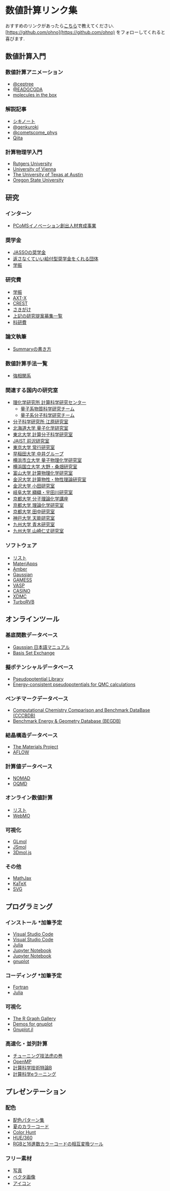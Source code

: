 <head>
  <meta property="og:title" content="数値計算リンク集">
  <meta property="og:description" content="数値計算の役に立つリンク集">
  <meta property="og:url" content="https://ohno.github.io/Links/">
  <meta property="og:image" content="https://repository-images.githubusercontent.com/289743707/df328300-ee08-11ea-95a7-3c78ed8209ae">
  <meta property="og:site_name" content="数値計算リンク集">
  <meta property="og:type" content="website">
</head>

# 数値計算リンク集

おすすめのリンクがあったら[こちら](https://github.com/ohno/Links/issues)で教えてください.<br>
[https://github.com/ohno](https://github.com/ohno) をフォローしてくれると喜びます.

## 数値計算入門

### 数値計算アニメーション
- [@ceptree](https://twitter.com/i/events/974005849608798208)
- [@EADGCGDA](https://twitter.com/i/events/1146083710006988800)
- [molecules in the box](http://mike1336.web.fc2.com/)

### 解説記事
- [シキノート](https://slpr.sakura.ne.jp/qp/home/program/)
- [@genkuroki](https://gist.github.com/genkuroki)
- [@cometscome_phys](https://qiita.com/cometscome_phys)
- [Qiita](https://qiita.com/tags/%e6%95%b0%e5%80%a4%e8%a8%88%e7%ae%97)

### 計算物理学入門
- [Rutgers University](http://www.physics.rutgers.edu/grad/509/)
- [University of Vienna](https://homepage.univie.ac.at/franz.vesely/cp_tut/nol2h/new/)
- [The University of Texas at Austin](http://farside.ph.utexas.edu/teaching/329/lectures/lectures.html)
- [Oregon State University](http://sites.science.oregonstate.edu/~landaur/Books/CPbook/eBook/Lectures/)


## 研究

### インターン
- [PCoMSイノベーション創出人材育成事業](http://pcoms.issp.u-tokyo.ac.jp/events/images/1w1skq)

### 奨学金
- [JASSOの奨学金](https://www.jasso.go.jp/shogakukin/index.html)
- [返さなくていい給付型奨学金をくれる団体](https://xn--kus49bd41h.net/archives/67540341.html)
- [学振](https://www.jsps.go.jp/j-pd/)

### 研究費
- [学振](https://www.jsps.go.jp/j-pd/)
- [AXT-X](https://www.jst.go.jp/kisoken/act-x/index.html)
- [CREST](https://www.jst.go.jp/kisoken/crest/)
- [さきがけ](https://www.jst.go.jp/kisoken/presto/)
- [上記の研究提案募集一覧](https://www.jst.go.jp/kisoken/boshuu/teian.html)
- [科研費](https://www.jsps.go.jp/j-grantsinaid/)

### 論文執筆
- [Summaryの書き方](https://twitter.com/ToyamaYj/status/1042512038952484864?s=20)

### 数値計算手法一覧
- [強相関系](https://www.cond-mat.de/events/correl.html)

### 関連する国内の研究室
- [理化学研究所 計算科学研究センター](https://www.riken.jp/research/labs/r-ccs/)
  - [量子系物質科学研究チーム](https://www.riken.jp/research/labs/r-ccs/comput_mater_sci/index.html)
  - [量子系分子科学研究チーム](https://www.riken.jp/research/labs/r-ccs/comput_mol_sci/index.html)
- [分子科学研究所 江原研究室](http://tc.ims.ac.jp/index.html)
- [北海道大学 量子化学研究室](https://wwwchem.sci.hokudai.ac.jp/~qc/)
- [東北大学 計算分子科学研究室](https://comp.chem.tohoku.ac.jp/)
- [JAIST 前沢研究室](https://www.jaist.ac.jp/is/labs/maezono-lab/homepage2019/index.html)
- [東京大学 常行研究室](http://white.phys.s.u-tokyo.ac.jp/index2.php)
- [早稲田大学 中井グループ](http://www.chem.waseda.ac.jp/lab/nakai/)
- [横浜市立大学 量子物理化学研究室](http://www-user.yokohama-cu.ac.jp/~tachi/index.html)
- [横浜国立大学 大野・桑畑研究室](http://www.ohno.ynu.ac.jp/research.html)
- [富山大学 計算物理化学研究室](http://enghp.eng.u-toyama.ac.jp/labs/ac04/)
- [金沢大学 計算物性・物性理論研究室](http://cphys.s.kanazawa-u.ac.jp/)
- [金沢大学 小田研究室](http://cphys.s.kanazawa-u.ac.jp/~oda-web/contents/oda/oda-work.html)
- [岐阜大学 纐纈・宇田川研究室](https://www1.gifu-u.ac.jp/~kulab/udagawa/index.html)
- [京都大学 分子理論化学講座](http://www.riron.moleng.kyoto-u.ac.jp/)
- [京都大学 理論化学研究室](http://bake.kuchem.kyoto-u.ac.jp/riron/index.html)
- [京都大学 田中研究室](http://cms.mtl.kyoto-u.ac.jp/index.html)
- [神戸大学 天能研究室](http://www.gellan.scitec.kobe-u.ac.jp/index.html)
- [九州大学 青木研究室](http://aoki.cube.kyushu-u.ac.jp/research.html)
- [九州大学 山崎仁丈研究室](http://www.inamori-frontier.kyushu-u.ac.jp/materials/)

### ソフトウェア
- [リスト](https://en.m.wikipedia.org/wiki/List_of_quantum_chemistry_and_solid-state_physics_software)
- [MateriApps](https://ma.issp.u-tokyo.ac.jp/app/)
- [Amber](https://ambermd.org/)
- [Gaussian](https://gaussian.com/)
- [GAMESS](https://www.msg.chem.iastate.edu/gamess/)
- [VASP](https://www.vasp.at/)
- [CASINO](https://vallico.net/casinoqmc/)
- [XDMC](https://github.com/miicck/xdmc)
- [TurboRVB](https://people.sissa.it/~sorella/TurboRVB_Manual/build/html/index.html)


## オンラインツール

### 基底関数データベース
- [Gaussian 日本語マニュアル](https://www.hpc.co.jp/chem/software/gaussian/help/basis_sets/)
- [Basis Set Exchange](https://www.basissetexchange.org/)

### 擬ポテンシャルデータベース
- [Pseudopotential Library](https://pseudopotentiallibrary.org/)
- [Energy-consistent pseudopotentials for QMC calculations](http://burkatzki.com/pseudos/index.2.html)

### ベンチマークデータベース
- [Computational Chemistry Comparison and Benchmark DataBase (CCCBDB)](https://cccbdb.nist.gov/)
- [Benchmark Energy & Geometry Database (BEGDB)](http://www.begdb.com/index.php)

### 結晶構造データベース
- [The Materials Project](https://materialsproject.org/)
- [AFLOW](http://www.aflow.org/)

### 計算値データベース
- [NOMAD](https://nomad-coe.eu/)
- [OQMD](http://oqmd.org/)

### オンライン数値計算
- [リスト](http://acetaminophen.hatenablog.com/entry/2015/04/20/153903)
- [WebMO](http://pc-chem-basics.blog.jp/archives/1233772.html)

### 可視化
- [GLmol](https://webglmol.osdn.jp/index-ja.html)
- [JSmol](https://katakago.sakura.ne.jp/soft/jsmol/index.html)
- [3Dmol.js](https://omedstu.jimdofree.com/2018/03/04/3dmol-js%E3%81%A7%E3%81%AE%E5%88%86%E5%AD%90%E8%BB%8C%E9%81%93%E3%81%AE%E8%A1%A8%E7%A4%BA/)

### その他
- [MathJax](https://www.mathjax.org/#gettingstarted)
- [KaTeX](https://nshi.jp/contents/other/katex/)
- [SVG](https://www.bicycle1885.org/blog/2020/blog-svg-test/)


## プログラミング

### インストール *加筆予定
- [Visual Studio Code](https://qiita.com/psychoroid/items/7d85ae6bade4a67aedb1)
- [Visual Studio Code](https://twitter.com/EADGCGDA/status/1157655182110416896)
- [Julia](https://note.com/pekipekky/n/ne65c04e76cf5)
- [Jupyter Notebook](https://stat-you1025.blogspot.com/2020/08/jupyter-julia.html)
- [Jupyter Notebook](https://nbviewer.jupyter.org/github/genkuroki/msfd28/blob/master/install.ipynb#IJulia%E3%81%AE%E3%82%A4%E3%83%B3%E3%82%B9%E3%83%88%E3%83%BC%E3%83%AB)
- [gnuplot](http://www.compe.media.kyoto-u.ac.jp/syoseki/windows/windows-gnuplot.html)

### コーディング *加筆予定
- [Fortran](https://www.nag-j.co.jp/fortran/index.html)
- [Julia](https://github.com/bicycle1885/Julia-Tutorial)

### 可視化
- [The R Graph Gallery](https://www.r-graph-gallery.com/all-graphs)
- [Demos for gnuplot](http://gnuplot.sourceforge.net/demo_5.4/)
- [Gnuplot.jl](https://lazarusa.github.io/gnuplot-examples/gallery/)

### 高速化・並列計算
- [チューニング技法虎の巻](https://www.hpci-office.jp/pages/seminar_texts)
- [OpenMP](https://www.nag-j.co.jp/openMP/openMPHelloOpenMP.html)
- [計算科学技術特論B](https://www.r-ccs.riken.jp/library/event/tokuronB_2020.html)
- [計算科学eラーニング](https://www.youtube.com/channel/UCIgMkEZoA5R_3StG1ZfjHvg/videos)


## プレゼンテーション

### 配色
- [配色パターン集](https://webdesign-trends.net/entry/11846#3)
- [夏のカラーコード](https://twitter.com/shin_5_9/status/1298108246029303809?s=20)
- [Color Hunt](https://colorhunt.co/palettes/popular)
- [HUE/360](https://hue360.herokuapp.com/)
- [RGBと16進数カラーコードの相互変換ツール](https://www.peko-step.com/tool/tfcolor.html)

### フリー素材
- [写真](https://www.pexels.com/ja-jp/)
- [ベクタ画像](https://publicdomainvectors.org/)
- [アイコン](https://icooon-mono.com/)
